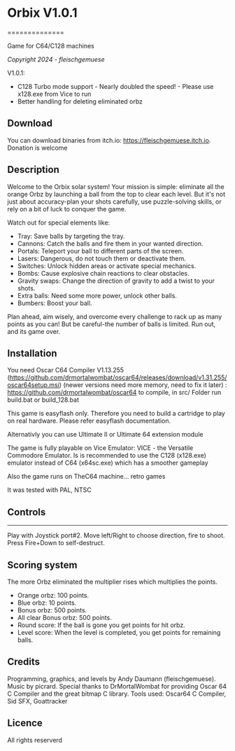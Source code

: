 # Orbix V1.0.1
==============

Game for C64/C128 machines

*Copyright 2024 - fleischgemuese*

V1.0.1: 
* C128 Turbo mode support - Nearly doubled the speed! - Please use x128.exe from Vice to run
* Better handling for deleting eliminated orbz


## Download
You can download binaries from itch.io: https://fleischgemuese.itch.io. Donation is welcome

## Description
Welcome to the Orbix solar system! Your mission is simple: eliminate all the orange Orbz by launching a ball from the 
top to clear each level. But it's not just about accuracy-plan your shots carefully, use puzzle-solving skills, or 
rely on a bit of luck to conquer the game.

Watch out for special elements like:

* Tray: Save balls by targeting the tray.
* Cannons: Catch the balls and fire them in your wanted direction.
* Portals: Teleport your ball to different parts of the screen.
* Lasers: Dangerous, do not touch them or deactivate them.
* Switches: Unlock hidden areas or activate special mechanics.
* Bombs: Cause explosive chain reactions to clear obstacles.
* Gravity swaps: Change the direction of gravity to add a twist to your shots.
* Extra balls: Need some more power, unlock other balls.
* Bumbers: Boost your ball.

Plan ahead, aim wisely, and overcome every challenge to rack up as many points as you can! But be careful-the number of balls is limited. Run out, and its game over.

## Installation
You need Oscar C64 Compiler V1.13.255 (https://github.com/drmortalwombat/oscar64/releases/download/v1.31.255/oscar64setup.msi) (newer versions need more memory, need to fix it later) : https://github.com/drmortalwombat/oscar64 to compile, in src/ Folder run build.bat or build_128.bat

This game is easyflash only. Therefore you need to build a cartridge to play on real hardware. Please refer easyflash documentation.

Alternativly you can use Ultimate II or Ultimate 64 extension module

The game is fully playable on Vice Emulator: VICE - the Versatile Commodore Emulator. Is is recommended to use the C128 (x128.exe) emulator instead of C64 (x64sc.exe) which has a smoother gameplay

Also the game runs on TheC64 machine... retro games

It was tested with PAL, NTSC

## Controls
--------
Play with Joystick port#2. Move left/Right to choose direction, fire to shoot. Press Fire+Down to self-destruct.

## Scoring system

The more Orbz eliminated the multiplier rises which multiplies the points.
* Orange orbz: 100 points.
* Blue orbz: 10 points.
* Bonus orbz: 500 points.
* All clear Bonus orbz: 500 points.
* Round score: If the ball is gone you get points for hit orbz.
* Level score: When the level is completed, you get points for remaining balls.

## Credits
Programming, graphics, and levels by Andy Daumann (fleischgemuese).
Music by picrard.
Special thanks to DrMortalWombat for providing Oscar 64 C Compiler and the great bitmap C library. Tools used: Oscar64 C Compiler, Sid SFX, Goattracker

## Licence
All rights reserverd